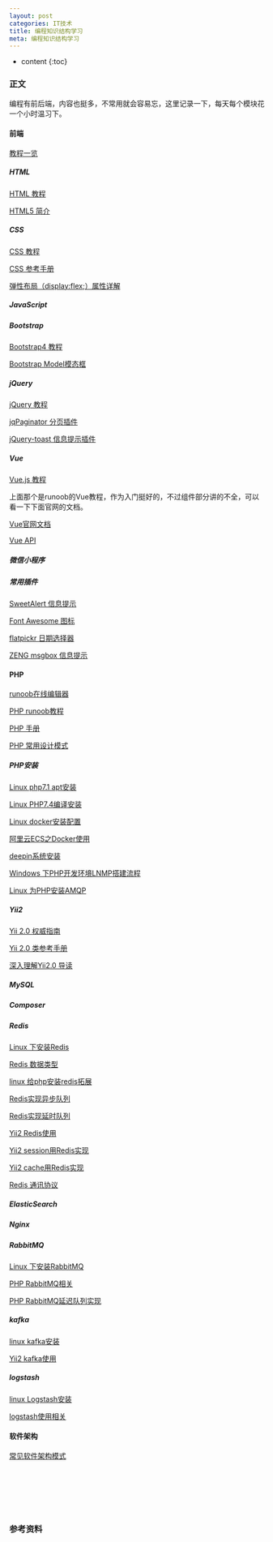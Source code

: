 ```yaml
---
layout: post
categories: IT技术
title: 编程知识结构学习
meta: 编程知识结构学习
---
```

* content
{:toc}

### 正文

编程有前后端，内容也挺多，不常用就会容易忘，这里记录一下，每天每个模块花一个小时温习下。

#### 前端

[教程一览](https://www.runoob.com)

##### HTML

[HTML 教程](https://www.runoob.com/html/html-tutorial.html)

[HTML5 简介](https://www.runoob.com/html/html5-intro.html)

##### CSS

[CSS 教程](https://www.runoob.com/css/css-tutorial.html)

[CSS 参考手册](https://www.runoob.com/cssref/css-reference.html)

[弹性布局（display:flex;）属性详解](https://www.cnblogs.com/hellocd/p/10443237.html)

##### JavaScript

##### Bootstrap

[Bootstrap4 教程](https://www.runoob.com/bootstrap4/bootstrap4-tutorial.html)

[Bootstrap Model模态框](https://ibaiyang.github.io/blog/javascript/2021/01/06/Bootstrap-Model%E6%A8%A1%E6%80%81%E6%A1%86.html)

##### jQuery

[jQuery 教程](https://www.runoob.com/jquery/jquery-tutorial.html)

[jqPaginator 分页插件](https://ibaiyang.github.io/blog/jquery/2020/09/11/jQuery%E5%88%86%E9%A1%B5%E6%8F%92%E4%BB%B6jqPaginator.html)

[jQuery-toast 信息提示插件](https://ibaiyang.github.io/blog/jquery/2021/01/11/jQuery-toast-信息提示插件.html)

##### Vue

[Vue.js 教程](https://www.runoob.com/vue2/vue-tutorial.html)

上面那个是runoob的Vue教程，作为入门挺好的，不过组件部分讲的不全，可以看一下下面官网的文档。

[Vue官网文档](https://cn.vuejs.org/v2/guide/)

[Vue API](https://cn.vuejs.org/v2/api/)

##### 微信小程序

##### 常用插件

[SweetAlert 信息提示](http://mishengqiang.com/sweetalert/)

[Font Awesome 图标](https://www.runoob.com/font-awesome/fontawesome-tutorial.html)

[flatpickr 日期选择器](http://www.htmleaf.com/jQuery/Calendar-Date-Time-picker/201608213894.html)

[ZENG msgbox 信息提示](https://ibaiyang.github.io/blog/javascript/2021/01/08/ZENG-msgbox-%E4%BF%A1%E6%81%AF%E6%8F%90%E7%A4%BA.html)

#### PHP

[runoob在线编辑器](https://www.runoob.com/try/runcode.php?filename=demo_intro&type=php)

[PHP runoob教程](https://www.runoob.com/php/php-tutorial.html)

[PHP 手册](https://www.php.net/manual/zh/index.php)

[PHP 常用设计模式](https://ibaiyang.github.io/blog/php/2019/07/30/PHP-%E5%B8%B8%E7%94%A8%E8%AE%BE%E8%AE%A1%E6%A8%A1%E5%BC%8F.html)

##### PHP安装

[Linux php7.1 apt安装](https://ibaiyang.github.io/blog/linux/2019/12/19/Linux-php7.1-apt安装.html)

[Linux PHP7.4编译安装](https://ibaiyang.github.io/blog/linux/2019/12/18/Linux-PHP7.4%E7%BC%96%E8%AF%91%E5%AE%89%E8%A3%85.html)

[Linux docker安装配置](https://ibaiyang.github.io/blog/linux/2019/12/19/linux-docker%E5%AE%89%E8%A3%85%E9%85%8D%E7%BD%AE.html)

[阿里云ECS之Docker使用](https://ibaiyang.github.io/blog/linux/2020/05/30/%E9%98%BF%E9%87%8C%E4%BA%91ECS%E4%B9%8BDocker%E4%BD%BF%E7%94%A8.html)

[deepin系统安装](https://ibaiyang.github.io/blog/linux/2019/05/24/deepin%E7%B3%BB%E7%BB%9F%E5%AE%89%E8%A3%85.html)

[Windows 下PHP开发环境LNMP搭建流程](https://ibaiyang.github.io/blog/linux/2017/07/01/Windows-%E4%B8%8BPHP%E5%BC%80%E5%8F%91%E7%8E%AF%E5%A2%83LNMP%E6%90%AD%E5%BB%BA%E6%B5%81%E7%A8%8B.html)

[Linux 为PHP安装AMQP](https://ibaiyang.github.io/blog/linux/2018/08/17/Linux-%E4%B8%BAPHP%E5%AE%89%E8%A3%85AMQP.html)

##### Yii2

[Yii 2.0 权威指南](https://www.yiichina.com/doc/guide/2.0)

[Yii 2.0 类参考手册](https://www.yiichina.com/doc/api/2.0)

[深入理解Yii2.0 导读](https://ibaiyang.github.io/blog/yii2/2019/06/18/%E6%B7%B1%E5%85%A5%E7%90%86%E8%A7%A3Yii2.0-%E5%AF%BC%E8%AF%BB.html)

##### MySQL

##### Composer

##### Redis

[Linux 下安装Redis](https://ibaiyang.github.io/blog/linux/2018/01/13/Linux-%E4%B8%8B%E5%AE%89%E8%A3%85Redis.html)

[Redis 数据类型](https://ibaiyang.github.io/blog/redis/2019/10/28/Redis-%E6%95%B0%E6%8D%AE%E7%B1%BB%E5%9E%8B.html)

[linux 给php安装redis拓展](https://ibaiyang.github.io/blog/linux/2020/04/03/linux-%E7%BB%99php%E5%AE%89%E8%A3%85redis%E6%8B%93%E5%B1%95.html)

[Redis实现异步队列](https://ibaiyang.github.io/blog/php/2020/06/23/Redis%E5%AE%9E%E7%8E%B0%E5%BC%82%E6%AD%A5%E9%98%9F%E5%88%97.html)

[Redis实现延时队列](https://ibaiyang.github.io/blog/php/2020/06/23/Redis%E5%AE%9E%E7%8E%B0%E5%BB%B6%E6%97%B6%E9%98%9F%E5%88%97.html)

[Yii2 Redis使用](https://ibaiyang.github.io/blog/yii2/2019/01/03/Yii2-Redis%E4%BD%BF%E7%94%A8.html)

[Yii2 session用Redis实现](https://ibaiyang.github.io/blog/yii2/2019/01/03/Yii2-session%E7%94%A8Redis%E5%AE%9E%E7%8E%B0.html)

[Yii2 cache用Redis实现](https://ibaiyang.github.io/blog/yii2/2019/01/03/Yii2-cache%E7%94%A8Redis%E5%AE%9E%E7%8E%B0.html)

[Redis 通讯协议](https://ibaiyang.github.io/blog/redis/2019/10/09/Redis-%E9%80%9A%E8%AE%AF%E5%8D%8F%E8%AE%AE.html)

##### ElasticSearch

##### Nginx

##### RabbitMQ

[Linux 下安装RabbitMQ](https://ibaiyang.github.io/blog/linux/2020/03/30/Linux-%E4%B8%8B%E5%AE%89%E8%A3%85RabbitMQ.html)

[PHP RabbitMQ相关](https://ibaiyang.github.io/blog/php/2019/04/18/PHP-RabbitMQ%E7%9B%B8%E5%85%B3.html)

[PHP RabbitMQ延迟队列实现](https://ibaiyang.github.io/blog/php/2019/04/19/PHP-RabbitMQ%E5%BB%B6%E8%BF%9F%E9%98%9F%E5%88%97%E5%AE%9E%E7%8E%B0.html)

##### kafka

[linux kafka安装](https://ibaiyang.github.io/blog/linux/2020/04/03/linux-kafka%E5%AE%89%E8%A3%85.html)

[Yii2 kafka使用](https://ibaiyang.github.io/blog/yii2/2018/08/09/Yii2-kafka%E4%BD%BF%E7%94%A8.html)

##### logstash

[linux Logstash安装](https://ibaiyang.github.io/blog/linux/2020/04/03/linux-Logstash%E5%AE%89%E8%A3%85.html)

[logstash使用相关](https://ibaiyang.github.io/blog/linux/2019/03/11/logstash%E4%BD%BF%E7%94%A8%E7%9B%B8%E5%85%B3.html)

#### 软件架构

[常见软件架构模式](https://ibaiyang.github.io/blog/php/2019/07/30/%E5%B8%B8%E8%A7%81%E8%BD%AF%E4%BB%B6%E6%9E%B6%E6%9E%84%E6%A8%A1%E5%BC%8F.html)


<br/><br/><br/><br/><br/>
### 参考资料


